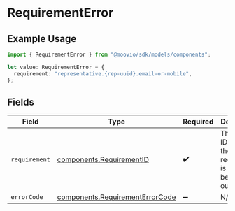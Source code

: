 # RequirementError

## Example Usage

```typescript
import { RequirementError } from "@moovio/sdk/models/components";

let value: RequirementError = {
  requirement: "representative.{rep-uuid}.email-or-mobile",
};
```

## Fields

| Field                                                                              | Type                                                                               | Required                                                                           | Description                                                                        |
| ---------------------------------------------------------------------------------- | ---------------------------------------------------------------------------------- | ---------------------------------------------------------------------------------- | ---------------------------------------------------------------------------------- |
| `requirement`                                                                      | [components.RequirementID](../../models/components/requirementid.md)               | :heavy_check_mark:                                                                 | The unique ID of what the requirement is asking to be filled out.                  |
| `errorCode`                                                                        | [components.RequirementErrorCode](../../models/components/requirementerrorcode.md) | :heavy_minus_sign:                                                                 | N/A                                                                                |